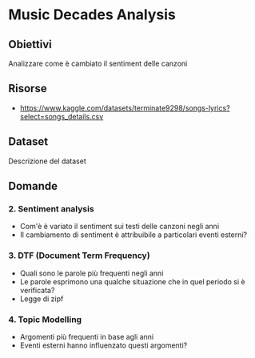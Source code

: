 # Music Decades Analysis

## Obiettivi
Analizzare come è cambiato il sentiment delle canzoni 

## Risorse
- https://www.kaggle.com/datasets/terminate9298/songs-lyrics?select=songs_details.csv


## Dataset
Descrizione del dataset

## Domande
### 2. Sentiment analysis
* Com'è è variato il sentiment sui testi delle canzoni negli anni
* Il cambiamento di sentiment è attribuibile a particolari eventi esterni?

### 3. DTF (Document Term Frequency)
* Quali sono le parole più frequenti negli anni
* Le parole esprimono una qualche situazione che in quel periodo si è verificata?
* Legge di zipf

### 4. Topic Modelling
* Argomenti più frequenti in base agli anni
* Eventi esterni hanno influenzato questi argomenti?




